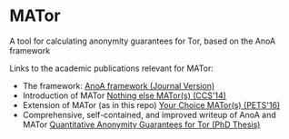 # MATor
A tool for calculating anonymity guarantees for Tor, based on the AnoA framework
 
 
Links to the academic publications relevant for MATor:
* The framework: [AnoA framework (Journal Version)](https://pdfs.semanticscholar.org/2327/8ffba48f5b4e3aed479497cb6dcfbad80cc3.pdf)
* Introduction of MATor [Nothing else MATor(s) (CCS'14)](https://dl.acm.org/citation.cfm?id=2660371)
* Extension of MATor (as in this repo) [Your Choice MATor(s) (PETS'16)](https://www.degruyter.com/downloadpdf/j/popets.2015.2016.issue-2/popets-2016-0004/popets-2016-0004.xml)
* Comprehensive, self-contained, and improved writeup of AnoA and MATor [Quantitative Anonymity Guarantees for Tor (PhD Thesis)](https://publikationen.sulb.uni-saarland.de/handle/20.500.11880/26754)
